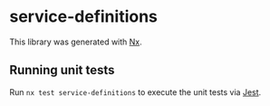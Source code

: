 # service-definitions

This library was generated with [Nx](https://nx.dev).





## Running unit tests

Run `nx test service-definitions` to execute the unit tests via [Jest](https://jestjs.io).


